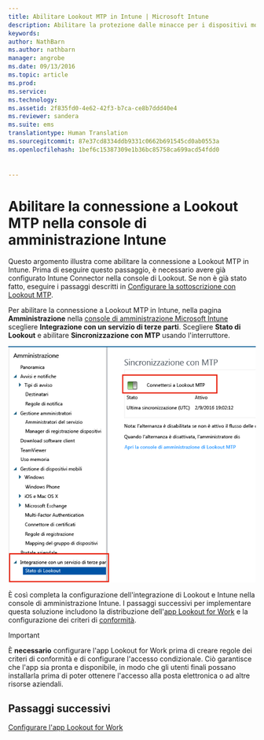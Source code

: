 ```yaml
---
title: Abilitare Lookout MTP in Intune | Microsoft Intune
description: Abilitare la protezione dalle minacce per i dispositivi mobili Lookout nella console di amministrazione Intune.
keywords: 
author: NathBarn
ms.author: nathbarn
manager: angrobe
ms.date: 09/13/2016
ms.topic: article
ms.prod: 
ms.service: 
ms.technology: 
ms.assetid: 2f835fd0-4e62-42f3-b7ca-ce8b7ddd40e4
ms.reviewer: sandera
ms.suite: ems
translationtype: Human Translation
ms.sourcegitcommit: 87e37cd8334ddb9331c0662b691545cd0ab0553a
ms.openlocfilehash: 1bef6c15387309e1b36bc85758ca699acd54fdd0


---
```


# <a name="enable-lookout-mtp-connection-in-the-intune-admin-console"></a>Abilitare la connessione a Lookout MTP nella console di amministrazione Intune
Questo argomento illustra come abilitare la connessione a Lookout MTP in Intune. Prima di eseguire questo passaggio, è necessario avere già configurato Intune Connector nella console di Lookout.  Se non è già stato fatto, eseguire i passaggi descritti in [Configurare la sottoscrizione con Lookout MTP](set-up-your-subscription-with-lookout-mtp.md).

Per abilitare la connessione a Lookout MTP in Intune, nella pagina **Amministrazione** nella [console di amministrazione Microsoft Intune](https://manage.microsoft.com) scegliere **Integrazione con un servizio di terze parti**. Scegliere **Stato di Lookout** e abilitare **Sincronizzazione con MTP** usando l'interruttore.

![screenshot della pagina di sincronizzazione con Lookout con l'interruttore per l'abilitazione evidenziato](../media/mtp/lookout-intune-synchronization.png)

È così completa la configurazione dell'integrazione di Lookout e Intune nella console di amministrazione Intune.  I passaggi successivi per implementare questa soluzione includono la distribuzione dell'[app Lookout for Work](configure-and-deploy-lookout-for-work-apps.md) e la configurazione dei criteri di [conformità](enable-device-threat-protection-rule-in-compliance-policy.md).

>[!IMPORTANT]
> È **necessario** configurare l'app Lookout for Work prima di creare regole dei criteri di conformità e di configurare l'accesso condizionale. Ciò garantisce che l'app sia pronta e disponibile, in modo che gli utenti finali possano installarla prima di poter ottenere l'accesso alla posta elettronica o ad altre risorse aziendali.
## <a name="next-steps"></a>Passaggi successivi
[Configurare l'app Lookout for Work](configure-and-deploy-lookout-for-work-apps.md)



<!--HONumber=Dec16_HO2-->


